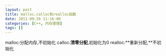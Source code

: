 ```yaml
---
layout: post
title: malloc,calloc和realloc函数
date: 2011-09-26 11:16:00
categories: [C++, 内存管理]
tags: []
---
```

malloc:分配内存,不初始化
calloc:**清零分配**,初始化为0
realloc:**重新分配,**不初始化
